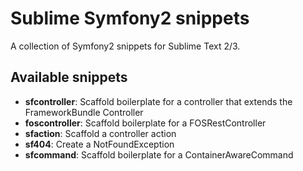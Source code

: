 # Sublime Symfony2 snippets

A collection of Symfony2 snippets for Sublime Text 2/3.

## Available snippets

- **sfcontroller**: Scaffold boilerplate for a controller that extends the FrameworkBundle Controller
- **foscontroller**: Scaffold boilerplate for a FOSRestController
- **sfaction**: Scaffold a controller action
- **sf404**: Create a NotFoundException
- **sfcommand**: Scaffold boilerplate for a ContainerAwareCommand
